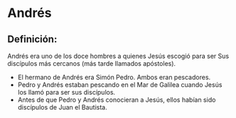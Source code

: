 # Andrés

## Definición: 

Andrés era uno de los doce hombres a quienes Jesús escogió para ser Sus discípulos más cercanos (más tarde llamados apóstoles).

* El hermano de Andrés era Simón Pedro. Ambos eran pescadores.
* Pedro y Andrés estaban pescando en el Mar de Galilea cuando Jesús los llamó para ser sus discípulos.
* Antes de que Pedro y Andrés conocieran a Jesús, ellos habían sido discípulos de Juan el Bautista.


